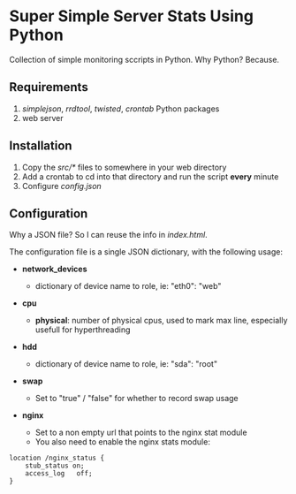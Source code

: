 # Super Simple Server Stats Using Python

Collection of simple monitoring sccripts in Python. Why Python? Because.

## Requirements
1. *simplejson*, *rrdtool*, *twisted*, *crontab* Python packages
2. web server

## Installation
1. Copy the _src/*_ files to somewhere in your web directory
2. Add a crontab to cd into that directory and run the script **every** minute
3. Configure _config.json_

## Configuration
Why a JSON file? So I can reuse the info in _index.html_.

The configuration file is a single JSON dictionary, with the following usage:

* **network_devices**
  * dictionary of device name to role, ie: "eth0": "web"

* **cpu**
  * **physical**: number of physical cpus, used to mark max line, especially usefull for hyperthreading

* **hdd**
  * dictionary of device name to role, ie: "sda": "root"

* **swap**
  * Set to "true" / "false" for whether to record swap usage

* **nginx**
  * Set to a non empty url that points to the nginx stat module
  * You also need to enable the nginx stats module:

```
location /nginx_status {
    stub_status on;
    access_log   off;
}
```
